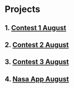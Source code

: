 # Projects

## 1. [Contest 1 August](https://gaurav-singh-panwar.github.io/AccioJob/Frontend-3/Contest-1/)
## 2. [Contest 2 August](https://gaurav-singh-panwar.github.io/AccioJob/Frontend-3/Contest-2/)
## 3. [Contest 3 August](https://gaurav-singh-panwar.github.io/AccioJob/Frontend-3/Contest-3/)
## 4. [Nasa App August](https://gaurav-singh-panwar.github.io/AccioJob/Frontend-3/Nasa-App/)
